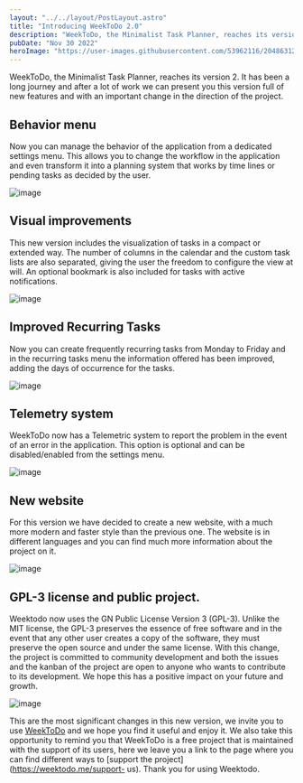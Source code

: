 ```yaml
---
layout: "../../layout/PostLayout.astro"
title: "Introducing WeekToDo 2.0"
description: "WeekToDo, the Minimalist Task Planner, reaches its version 2"
pubDate: "Nov 30 2022"
heroImage: "https://user-images.githubusercontent.com/53962116/204863123-e37bb190-234d-4824-aed0-0b10cd7da102.png"
---
```


WeekToDo, the Minimalist Task Planner, reaches its version 2. It has been a long journey and after a lot of work we can present you this version full of new features and with an important change in the direction of the project.

## Behavior menu

Now you can manage the behavior of the application from a dedicated settings menu. This allows you to change the workflow in the application and even transform it into a planning system that works by time lines or pending tasks as decided by the user.

![image](https://user-images.githubusercontent.com/53962116/204861565-ceb54949-66ce-4bcc-a53c-ae98304b14b4.png)

## Visual improvements

This new version includes the visualization of tasks in a compact or extended way. The number of columns in the calendar and the custom task lists are also separated, giving the user the freedom to configure the view at will. An optional bookmark is also included for tasks with active notifications.

![image](https://user-images.githubusercontent.com/53962116/204862077-fea6c262-f552-40ed-bf89-049bee32380d.png)

## Improved Recurring Tasks

Now you can create frequently recurring tasks from Monday to Friday and in the recurring tasks menu the information offered has been improved, adding the days of occurrence for the tasks.

![image](https://user-images.githubusercontent.com/53962116/204862505-7dd68483-3220-4943-b237-d7ce33023590.png)

## Telemetry system

WeekToDo now has a Telemetric system to report the problem in the event of an error in the application. This option is optional and can be disabled/enabled from the settings menu.

![image](https://user-images.githubusercontent.com/53962116/204865903-3cd90812-e734-4591-b435-093b1aa2884a.png)

## New website

For this version we have decided to create a new website, with a much more modern and faster style than the previous one. The website is in different languages ​​and you can find much more information about the project on it.

![image](https://user-images.githubusercontent.com/53962116/204866356-a7a1a675-147b-42ba-bea6-6551c9e06da7.png)

## GPL-3 license and public project.

Weektodo now uses the GN Public License Version 3 (GPL-3). Unlike the MIT license, the GPL-3 preserves the essence of free software and in the event that any other user creates a copy of the software, they must preserve the open source and under the same license. With this change, the project is committed to community development and both the issues and the kanban of the project are open to anyone who wants to contribute to its development. We hope this has a positive impact on your future and growth.

![image](https://user-images.githubusercontent.com/53962116/204868789-de4687fd-7112-4405-8be3-5a2334595170.png)

This are the most significant changes in this new version, we invite you to use [WeekToDo](https://weektodo.me) and we hope you find it useful and enjoy it. We also take this opportunity to remind you that WeekToDo is a free project that is maintained with the support of its users, here we leave you a link to the page where you can find different ways to [support the project](https://weektodo.me/support- us). Thank you for using Weektodo.
